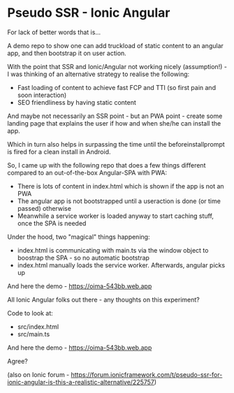 # Pseudo SSR - Ionic Angular
For lack of better words that is...

A demo repo to show one can add truckload of static content to an angular app, and then bootstrap it on user action.

With the point that SSR and Ionic/Angular not working nicely (assumption!) - I was thinking of an alternative strategy to realise the following:
* Fast loading of content to achieve fast FCP and TTI (so first pain and soon interaction)
* SEO friendliness by having static content

And maybe not necessarily an SSR point - but an PWA point  - create some landing page that explains the user if how and when she/he can install the app.

Which in turn also helps in surpassing the time until the beforeinstallprompt is fired for a clean install in Android.

So, I came up with the following repo that does a few things different compared to an out-of-the-box Angular-SPA with PWA:

* There is lots of content in index.html which is shown if the app is not an PWA
* The angular app is not bootstrapped until a useraction is done (or time passed) otherwise
* Meanwhile a service worker is loaded anyway to start caching stuff, once the SPA is needed

Under the hood, two "magical" things happening:
* index.html is communicating with main.ts via the window object to boostrap the SPA - so no automatic bootstrap
* index.html manually loads the service worker. Afterwards, angular picks up

And here the demo - https://oima-543bb.web.app

All Ionic Angular folks out there - any thoughts on this experiment?

Code to look at:
- src/index.html
- src/main.ts

And here the demo - https://oima-543bb.web.app

Agree?

(also on Ionic forum - https://forum.ionicframework.com/t/pseudo-ssr-for-ionic-angular-is-this-a-realistic-alternative/225757)
